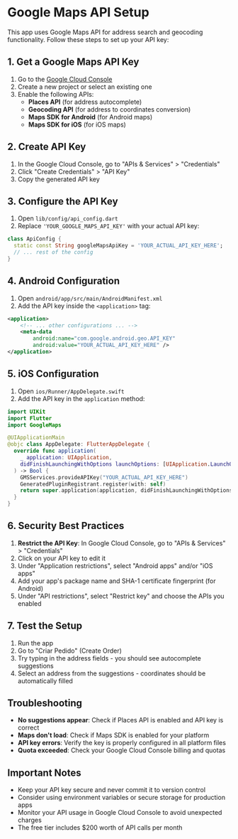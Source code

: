 # Google Maps API Setup

This app uses Google Maps API for address search and geocoding functionality. Follow these steps to set up your API key:

## 1. Get a Google Maps API Key

1. Go to the [Google Cloud Console](https://console.cloud.google.com/)
2. Create a new project or select an existing one
3. Enable the following APIs:
   - **Places API** (for address autocomplete)
   - **Geocoding API** (for address to coordinates conversion)
   - **Maps SDK for Android** (for Android maps)
   - **Maps SDK for iOS** (for iOS maps)

## 2. Create API Key

1. In the Google Cloud Console, go to "APIs & Services" > "Credentials"
2. Click "Create Credentials" > "API Key"
3. Copy the generated API key

## 3. Configure the API Key

1. Open `lib/config/api_config.dart`
2. Replace `'YOUR_GOOGLE_MAPS_API_KEY'` with your actual API key:

```dart
class ApiConfig {
  static const String googleMapsApiKey = 'YOUR_ACTUAL_API_KEY_HERE';
  // ... rest of the config
}
```

## 4. Android Configuration

1. Open `android/app/src/main/AndroidManifest.xml`
2. Add the API key inside the `<application>` tag:

```xml
<application>
    <!-- ... other configurations ... -->
    <meta-data
        android:name="com.google.android.geo.API_KEY"
        android:value="YOUR_ACTUAL_API_KEY_HERE" />
</application>
```

## 5. iOS Configuration

1. Open `ios/Runner/AppDelegate.swift`
2. Add the API key in the `application` method:

```swift
import UIKit
import Flutter
import GoogleMaps

@UIApplicationMain
@objc class AppDelegate: FlutterAppDelegate {
  override func application(
    _ application: UIApplication,
    didFinishLaunchingWithOptions launchOptions: [UIApplication.LaunchOptionsKey: Any]?
  ) -> Bool {
    GMSServices.provideAPIKey("YOUR_ACTUAL_API_KEY_HERE")
    GeneratedPluginRegistrant.register(with: self)
    return super.application(application, didFinishLaunchingWithOptions: launchOptions)
  }
}
```

## 6. Security Best Practices

1. **Restrict the API Key**: In Google Cloud Console, go to "APIs & Services" > "Credentials"
2. Click on your API key to edit it
3. Under "Application restrictions", select "Android apps" and/or "iOS apps"
4. Add your app's package name and SHA-1 certificate fingerprint (for Android)
5. Under "API restrictions", select "Restrict key" and choose the APIs you enabled

## 7. Test the Setup

1. Run the app
2. Go to "Criar Pedido" (Create Order)
3. Try typing in the address fields - you should see autocomplete suggestions
4. Select an address from the suggestions - coordinates should be automatically filled

## Troubleshooting

- **No suggestions appear**: Check if Places API is enabled and API key is correct
- **Maps don't load**: Check if Maps SDK is enabled for your platform
- **API key errors**: Verify the key is properly configured in all platform files
- **Quota exceeded**: Check your Google Cloud Console billing and quotas

## Important Notes

- Keep your API key secure and never commit it to version control
- Consider using environment variables or secure storage for production apps
- Monitor your API usage in Google Cloud Console to avoid unexpected charges
- The free tier includes $200 worth of API calls per month 